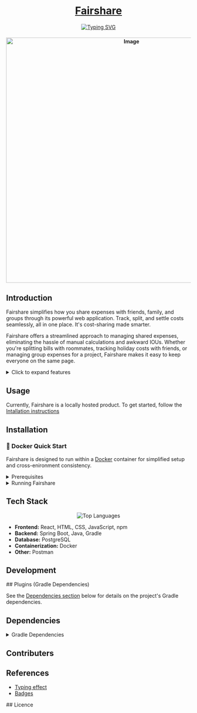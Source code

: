<h1 align="center"><a href="http://localhost:3000/">Fairshare</h1>

<div align="center">
  <a href="https://git.io/typing-svg"><img src="https://readme-typing-svg.demolab.com?font=Fira+Code&pause=1000&color=F7F7F7&width=435&lines=Your+smarter+way+to+split+costs;Split+Smarter%2C+Together;Take+Control+of+your+Expenses;Everything+at+a+glance" alt="Typing SVG" /></a>
</div>


<h4 align="center">
  <img width="668" alt="Image" src="https://github.com/user-attachments/assets/7fc40b44-09a1-41ad-97e6-b38dbb525b76" />
</h4>

## Introduction

Fairshare simplifies how you share expenses with friends, family, and groups through its powerful web application. Track, split, and settle costs seamlessly, all in one place. It's cost-sharing made smarter.

Fairshare offers a streamlined approach to managing shared expenses, eliminating the hassle of manual calculations and awkward IOUs.  Whether you're splitting bills with roommates, tracking holiday costs with friends, or managing group expenses for a project, Fairshare makes it easy to keep everyone on the same page.

<details>
<summary>Click to expand features</summary>
<div></div> <ul>
  <li>**User-friendly Interface:** Intuitive design for effortless expense tracking and splitting.</li>
  <li>**Group Management:**  Create and manage groups for different expense sharing scenarios.</li>
  <li>**Real-time Updates:**  Instantly see the latest expenses and balances.</li>
  <li>**Flexible Splitting:**  Divide expenses equally or by custom percentages.</li>
  <li>**Expense History:** Maintain a detailed record of all transactions.</li>
  <li>**Secure and Reliable:**  Your data is safe and accessible whenever you need it.</li>
</ul>
</details>

## Usage
Currently, Fairshare is a locally hosted product. To get started, follow the [Intallation instructions](#installation)

<a id="installation"></a>
## Installation

### 🐳 Docker Quick Start

Fairshare is designed to run within a [Docker](https://www.docker.com/resources/what-container/) container for simplified setup and cross-enironment consistency.

<details>
<summary>Prerequisites</summary>
<div></div>
<ul>
  <li><strong>Docker:</strong> Ensure Docker is installed and running. Download it from the <a href="https://www.docker.com/">official Docker website</a>.</li>
  <li><strong>Internet Connection:</strong> Required to pull Docker images.</li>
  <li><strong>Basic Command-Line Familiarity:</strong>  You'll need to use basic command-line commands.</li>
</ul>
</details>

<details>
<summary>Running Fairshare</summary>
<div></div>
<ol>
  <li>**Clone the repository:**
    ```bash
    git clone https://github.com/UniOfGreenwich/elee1149-coursework--team-chlk.git
    ```
  </li>
  <li>**Build and run:** Navigate to the project's root directory and run:
    ```bash
    docker-compose up --build
    ```
    This command builds and starts the application. It may take some time depending on your internet connection.
  </li>
  <li>**Verify:** Access the application in your web browser:
    <ul>
      <li>Frontend: <a href="http://localhost:3000/">http://localhost:3000/</a></li>
      <li>Backend (API): http://localhost:8080</li>
    </ul>
  </li>
</ol>
</details>

## Tech Stack 

<div align="center">
  <img src="https://github-readme-stats.vercel.app/api/top-langs/?username=UniOfGreenwich&repo=elee1149-coursework--team-chlk&layout=compact" alt="Top Languages" />
</div>

* **Frontend:** React, HTML, CSS, JavaScript, npm
* **Backend:** Spring Boot, Java, Gradle
* **Database:** PostgreSQL
* **Containerization:** Docker
* **Other:** Postman

## Development

## Plugins (Gradle Dependencies) 

See the [Dependencies section](#dependencies) below for details on the project's Gradle dependencies.

<a id="dependencies"></a>
## Dependencies

<details>
<summary>Gradle Dependencies</summary>
<div></div>
  <table>
    <thead>
      <tr>
        <th>Dependency</th>
        <th>Description</th>
      </tr>
    </thead>
    <tbody>
      <tr>
        <td><code>org.springframework.boot:spring-boot-starter-web</code></td>
        <td>Provides the core Spring Boot web starter for building web applications.</td>
      </tr>
      <tr>
        <td><code>org.postgresql:postgresql</code></td>
        <td>PostgreSQL JDBC driver for database connectivity.</td>
      </tr>
      <tr>
        <td><code>org.springframework.boot:spring-boot-starter-data-jpa</code></td>
        <td>Spring Data JPA for simplified database interactions.</td>
      </tr>
      <tr>
        <td><code>org.springframework.boot:spring-boot-starter-test</code></td>
        <td>Spring Boot test utilities for testing.</td>
      </tr>
      <tr>
        <td><code>org.junit.platform:junit-platform-launcher</code> (testRuntimeOnly)</td>
        <td>JUnit Platform launcher for running tests.</td>
      </tr>
    </tbody>
  </table>
</details>

## Contributers

## References

- [Typing effect](https://readme-typing-svg.demolab.com/demo/?color=F7F7F7&lines=Your+smarter+way+to+split+costs;Split+Smarter%2C+Together;Take+Control+of+your+Expenses;Everything+at+a+glance)
- [Badges]()


## Licence
